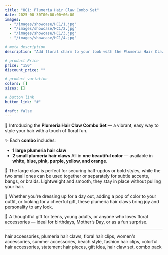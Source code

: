 ```yaml
---
title: "HC1: Plumeria Hair Claw Combo Set"
date: 2025-08-30T00:00:00+06:00
images: 
  - "/images/showcase/HC1/1.jpg"
  - "/images/showcase/HC1/2.jpg"
  - "/images/showcase/HC1/3.jpg"
  - "/images/showcase/HC1/4.jpg"

# meta description
description: "Add floral charm to your look with the Plumeria Hair Claw Combo Set. Each set includes one large and two small plumeria-shaped claws in a single color — perfect for styling hair with a pop of color."

# product Price
price: "150"
discount_price: ""

# product variation
colors: []
sizes: []

# button link
button_link: "#"

draft: false
---
```


🌸 Introducing the **Plumeria Hair Claw Combo Set** — a vibrant, easy way to style your hair with a touch of floral fun.

✨ Each **combo** includes:
- **1 large plumeria hair claw**
- **2 small plumeria hair claws**
All in **one beautiful color** — available in **white, blue, pink, purple, yellow, and orange**.

🔗 The large claw is perfect for securing half-updos or bold styles, while the two small ones can be used together or separately for subtle accents, bangs, or braids. Lightweight and smooth, they stay in place without pulling your hair.

💖 Whether you're dressing up for a day out, adding a pop of color to your outfit, or looking for a cheerful gift, these plumeria hair claws bring joy and personality to any look.

🎁 A thoughtful gift for teens, young adults, or anyone who loves floral accessories — ideal for birthdays, Mother’s Day, or as a fun surprise.

---
hair accessories, plumeria hair claws, floral hair clips, women's accessories, summer accessories, beach style, fashion hair clips, colorful hair accessories, statement hair pieces, gift idea, hair claw set, combo pack